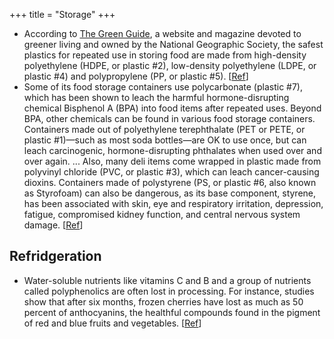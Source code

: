 +++
title = "Storage"
+++

- According to [The Green Guide](http://thegreenguide.com/), a website and magazine devoted to greener living and owned by the National Geographic Society, the safest plastics for repeated use in storing food are made from high-density polyethylene (HDPE, or plastic #2), low-density polyethylene (LDPE, or plastic #4) and polypropylene (PP, or plastic #5). \[[Ref](http://www.popsci.com/earthtalk/article/2008-08/how-safe-tupperware)\]
- Some of its food storage containers use polycarbonate (plastic #7), which has been shown to leach the harmful hormone-disrupting chemical Bisphenol A (BPA) into food items after repeated uses. Beyond BPA, other chemicals can be found in various food storage containers. Containers made out of polyethylene terephthalate (PET or PETE, or plastic #1)—such as most soda bottles—are OK to use once, but can leach carcinogenic, hormone-disrupting phthalates when used over and over again. ... Also, many deli items come wrapped in plastic made from polyvinyl chloride (PVC, or plastic #3), which can leach cancer-causing dioxins. Containers made of polystyrene (PS, or plastic #6, also known as Styrofoam) can also be dangerous, as its base component, styrene, has been associated with skin, eye and respiratory irritation, depression, fatigue, compromised kidney function, and central nervous system damage. \[[Ref](http://www.popsci.com/earthtalk/article/2008-08/how-safe-tupperware)\]

## Refridgeration
- Water-soluble nutrients like vitamins C and B and a group of nutrients called polyphenolics are often lost in processing. For instance, studies show that after six months, frozen cherries have lost as much as 50 percent of anthocyanins, the healthful compounds found in the pigment of red and blue fruits and vegetables. \[[Ref](http://www.nytimes.com/2008/05/20/health/nutrition/20well.html?_r=1&partner=rssnyt&emc=rss&oref=slogin)\]
